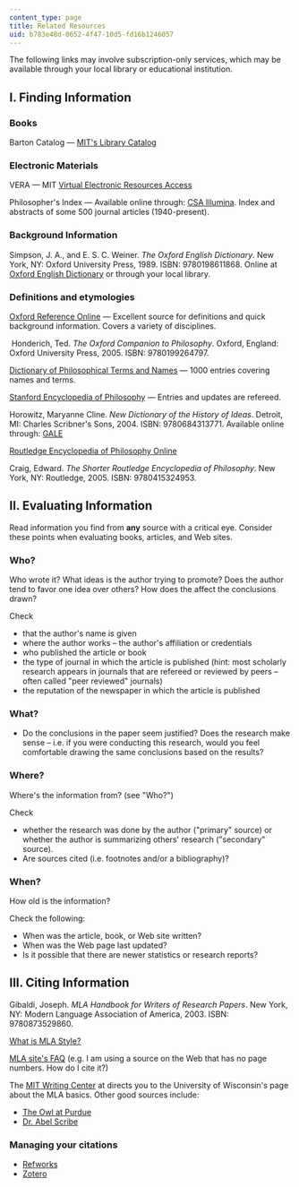 ```yaml
---
content_type: page
title: Related Resources
uid: b783e48d-0652-4f47-10d5-fd16b1246057
---
```


The following links may involve subscription-only services, which may be available through your local library or educational institution.

I. Finding Information
----------------------

### Books

Barton Catalog — [MIT's Library Catalog](http://library.mit.edu/F/?func=file&file_name=find-b)

### Electronic Materials

VERA — MIT [Virtual Electronic Resources Access](http://vera.mit.edu)

Philosopher's Index — Available online through: [CSA Illumina](http://usage.csa.com/usage/usage.php). Index and abstracts of some 500 journal articles (1940-present).

### Background Information

Simpson, J. A., and E. S. C. Weiner. _The Oxford English Dictionary_. New York, NY: Oxford University Press, 1989. ISBN: 9780198611868. Online at [Oxford English Dictionary](http://oed.com/) or through your local library.

### Definitions and etymologies

[Oxford Reference Online](http://www.oxfordreference.com/view/10.1093/acref/9780198609957.001.0001/acref-9780198609957-e-3404?rskey=7leKMf&result=1&q=global) — Excellent source for definitions and quick background information. Covers a variety of disciplines.

 Honderich, Ted. _The Oxford Companion to Philosophy_. Oxford, England: Oxford University Press, 2005. ISBN: 9780199264797.

[Dictionary of Philosophical Terms and Names](http://philosophypages.com/dy/index.htm) — 1000 entries covering names and terms.

[Stanford Encyclopedia of Philosophy](http://plato.stanford.edu/contents.html) — Entries and updates are refereed.

Horowitz, Maryanne Cline. _New Dictionary of the History of Ideas_. Detroit, MI: Charles Scribner's Sons, 2004. ISBN: 9780684313771. Available online through: [GALE](http://www.gale.cengage.com/)

[Routledge Encyclopedia of Philosophy Online](http://www.rep.routledge.com/)

Craig, Edward. _The Shorter Routledge Encyclopedia of Philosophy_. New York, NY: Routledge, 2005. ISBN: 9780415324953.

II. Evaluating Information
--------------------------

Read information you find from **any** source with a critical eye. Consider these points when evaluating books, articles, and Web sites.

### Who?

Who wrote it? What ideas is the author trying to promote? Does the author tend to favor one idea over others? How does the affect the conclusions drawn?

Check

*   that the author's name is given
*   where the author works – the author's affiliation or credentials
*   who published the article or book
*   the type of journal in which the article is published (hint: most scholarly research appears in journals that are refereed or reviewed by peers – often called "peer reviewed" journals)
*   the reputation of the newspaper in which the article is published

### What?

*   Do the conclusions in the paper seem justified? Does the research make sense – i.e. if you were conducting this research, would you feel comfortable drawing the same conclusions based on the results?

### Where?

Where's the information from? (see "Who?")

Check

*   whether the research was done by the author ("primary" source) or whether the author is summarizing others' research ("secondary" source).
*   Are sources cited (i.e. footnotes and/or a bibliography)?

### When?

How old is the information?

Check the following:

*   When was the article, book, or Web site written?
*   When was the Web page last updated?
*   Is it possible that there are newer statistics or research reports?

III. Citing Information
-----------------------

Gibaldi, Joseph. _MLA Handbook for Writers of Research Papers_. New York, NY: Modern Language Association of America, 2003. ISBN: 9780873529860.

[What is MLA Style?](http://mla.org/MLA-Style)

[MLA site's FAQ](https://style.mla.org/?_ga=2.179288676.1994382283.1589900639-555236222.1589900639) (e.g. I am using a source on the Web that has no page numbers. How do I cite it?)

The [MIT Writing Center](http://web.mit.edu/writing/) at directs you to the University of Wisconsin's page about the MLA basics. Other good sources include:

*   [The Owl at Purdue](http://owl.english.purdue.edu/owl/resource/557/01/)
*   [Dr. Abel Scribe](https://www.yumpu.com/en/document/view/11289534/apa-style-precis-dr-abel-scribes-guides-to-style-documentation)

### Managing your citations

*   [Refworks](https://refworks.proquest.com/)
*   [Zotero](http://www.zotero.org/)